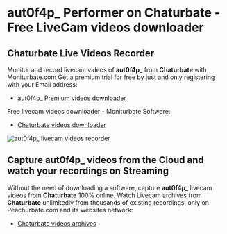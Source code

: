 # aut0f4p_ Performer on Chaturbate - Free LiveCam videos downloader

## Chaturbate Live Videos Recorder

Monitor and record livecam videos of **aut0f4p_** from **Chaturbate** with Moniturbate.com
Get a premium trial for free by just and only registering with your Email address:
* [aut0f4p_ Premium videos downloader](https://moniturbate.com/request-demo-licence-key.html)

Free livecam videos downloader - Moniturbate Software:
* [Chaturbate videos downloader](https://moniturbate.com/moniturbate-download-software.html)

![aut0f4p_ livecam videos recorder](https://peachurnet.com/templates/moniturbate-software.png)


## Capture aut0f4p_ videos from the Cloud and watch your recordings on Streaming

Without the need of downloading a software, capture **aut0f4p_** livecam videos from **Chaturbate** 100% online.
Watch Livecam archives from **Chaturbate** unlimitedly from thousands of existing recordings, only on Peachurbate.com and its websites network:
* [Chaturbate videos archives](https://peachurnet.com/)